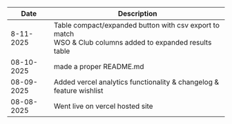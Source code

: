 | Date        | Description                          |
| ----------- | ---------------------------------- |
|8-11-2025|Table compact/expanded button with csv export to match <br> WSO & Club columns added to expanded results table|
| 08-10-2025  | made a proper README.md |
| 08-09-2025  | Added vercel analytics functionality & changelog & feature wishlist|
| 08-08-2025  | Went live on vercel hosted site   |
